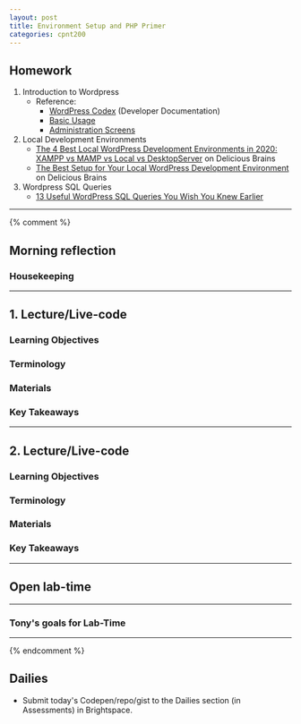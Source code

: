 ```yaml
---
layout: post
title: Environment Setup and PHP Primer
categories: cpnt200
---
```


## Homework
1. Introduction to Wordpress
    - Reference:
        - [WordPress Codex](https://codex.wordpress.org/) (Developer Documentation)
        - [Basic Usage](https://wordpress.org/support/category/basic-usage/)
        - [Administration Screens](https://wordpress.org/support/article/administration-screens/)
2. Local Development Environments
    - [The 4 Best Local WordPress Development Environments in 2020: XAMPP vs MAMP vs Local vs DesktopServer](https://deliciousbrains.com/xampp-mamp-local-dev/) on Delicious Brains
    - [The Best Setup for Your Local WordPress Development Environment](https://deliciousbrains.com/wordpress-local-development-environment/) on Delicious Brains
3. Wordpress SQL Queries
    - [13 Useful WordPress SQL Queries You Wish You Knew Earlier](https://onextrapixel.com/13-useful-wordpress-sql-queries-you-wish-you-knew-earlier/)

---
{% comment %}

## Morning reflection
### Housekeeping

---

## 1. Lecture/Live-code
### Learning Objectives
### Terminology
### Materials
### Key Takeaways

---

## 2. Lecture/Live-code
### Learning Objectives
### Terminology
### Materials
### Key Takeaways

---

## Open lab-time

---

### Tony's goals for Lab-Time

---
{% endcomment %}

## Dailies
- Submit today's Codepen/repo/gist to the Dailies section (in Assessments) in Brightspace.